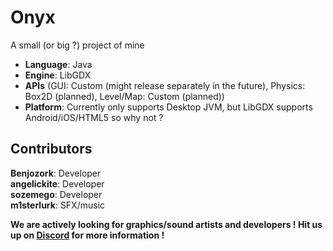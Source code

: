 # Onyx
A small (or big ?) project of mine
* **Language**: Java
* **Engine**: LibGDX
* **APIs** (GUI: Custom (might release separately in the future), Physics: Box2D (planned), Level/Map: Custom (planned))
* **Platform**: Currently only supports Desktop JVM, but LibGDX supports Android/iOS/HTML5 so why not ?

## Contributors
**Benjozork**: Developer  
**angelickite**: Developer  
**sozemego**: Developer  
**m1sterlurk**: SFX/music 

**We are actively looking for graphics/sound artists and developers ! Hit us up on [Discord](https://discord.gg/gqhcbRP) for more information !**
